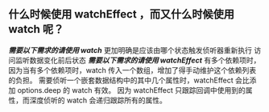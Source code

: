 ## 什么时候使用 watchEffect ，而又什么时候使用 watch 呢？
***需要以下需求的请使用 watch***
更加明确是应该由哪个状态触发侦听器重新执行
访问监听数据变化前后状态
***需要以下需求的请使用 watchEffect***
有多个依赖项时，因为当有多个依赖项时，watch 传入一个数组，增加了得手动维护这个依赖列表的负担。
需要侦听一个嵌套数据结构中的其中几个属性时，watchEffect 会比添加 options.deep 的 watch 有效。
因为 watchEffect 只跟踪回调中使用到的属性，而深度侦听的 watch 会递归跟踪所有的属性。
